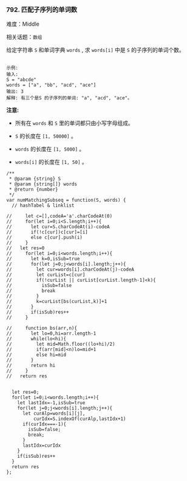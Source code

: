 ### 792. 匹配子序列的单词数

难度：Middle

相关话题：`数组`

给定字符串  `S`  和单词字典  `words` , 求 `words[i]` 中是 `S` 的子序列的单词个数。



```

示例:
输入: 
S = "abcde"
words = ["a", "bb", "acd", "ace"]
输出: 3
解释: 有三个是S 的子序列的单词: "a", "acd", "ace"。
```


**注意:** 




* 所有在 `words` 和 `S` 里的单词都只由小写字母组成。

* `S`  的长度在 `[1, 50000]` 。

* `words` 的长度在 `[1, 5000]` 。

* `words[i]` 的长度在 `[1, 50]` 。




```
/**
 * @param {string} S
 * @param {string[]} words
 * @return {number}
 */
var numMatchingSubseq = function(S, words) {
  // hashTabel & linklist
  
//     let c=[],codeA='a'.charCodeAt(0)
//     for(let i=0;i<S.length;i++){
//       let cur=S.charCodeAt(i)-codeA
//       if(!c[cur])c[cur]=[i]
//       else c[cur].push(i)
//     }
//   let res=0
//     for(let i=0;i<words.length;i++){
//       let k=0,isSub=true
//       for(let j=0;j<words[i].length;j++){
//         let cur=words[i].charCodeAt(j)-codeA
//         let curList=c[cur]
//         if(!curList || curList[curList.length-1]<k){
//           isSub=false
//           break
//         }
//         k=curList[bs(curList,k)]+1
//       }
//       if(isSub)res++
//     }
  
//     function bs(arr,n){
//       let lo=0,hi=arr.length-1
//       while(lo<hi){
//         let mid=Math.floor((lo+hi)/2)
//         if(arr[mid]<n)lo=mid+1
//         else hi=mid
//       }
//       return hi
//     }
//   return res
  
  
  let res=0;
  for(let i=0;i<words.length;i++){
    let lastIdx=-1,isSub=true
    for(let j=0;j<words[i].length;j++){
      let curAlp=words[i][j],
          curIdx=S.indexOf(curAlp,lastIdx+1)
      if(curIdx===-1){
        isSub=false;
        break;
      }
      lastIdx=curIdx
    }
    if(isSub)res++
  }
  return res
};
```

